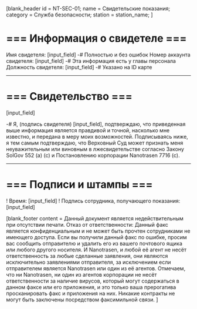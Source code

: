 [blank_header
id = NT-SEC-01;
name = Свидетельские показания;
category = Служба безопасности;
station = station_name;
]

# === Информация о свидетеле ===

Имя свидетеля: [input_field]
-# Полностью и без ошибок
Номер аккаунта свидетеля: [input_field]
-# Эта информация есть у главы персонала
Должность свидетеля: [input_field]
-# Указано на ID карте

---

# === Свидетельство ===

[input_field]
<br>

-# Я, (подпись свидетеля) [input_field], подтверждаю, что приведенная выше информация является правдивой и точной, насколько мне известно, и передана в меру моих возможностей. Подписываясь ниже, я тем самым подтверждаю, что Верховный Суд может признать меня неуважительным или виновным в лжесвидетельстве согласно Закону SolGov 552 (a) (c) и Постановлению корпорации Nanotrasen 7716 (c).

---

# === Подписи и штампы ===

! Время: [input_field]
! Подпись сотрудника, получающего показания: [input_field]

[blank_footer
content = Данный документ является недействительным при отсутствии печати.
Отказ от ответственности: Данный факс является конфиденциальным и не может быть прочтен сотрудниками не имеющего доступа. Если вы получили данный факс по ошибке, просим вас сообщить отправителю и удалить его из вашего почтового ящика или любого другого носителя. И Nanotrasen, и любой её агент не несёт ответственность за любые сделанные заявления, они являются исключительно заявлениями отправителя, за исключением если отправителем является Nanotrasen или один из её агентов. Отмечаем, что ни Nanotrasen, ни один из агентов корпорации не несёт ответственности за наличие вирусов, который могут содержаться в данном факсе или его приложения, и это только ваша прерогатива просканировать факс и приложения на них. Никакие контракты не могут быть заключены посредством факсимильной связи.
]
